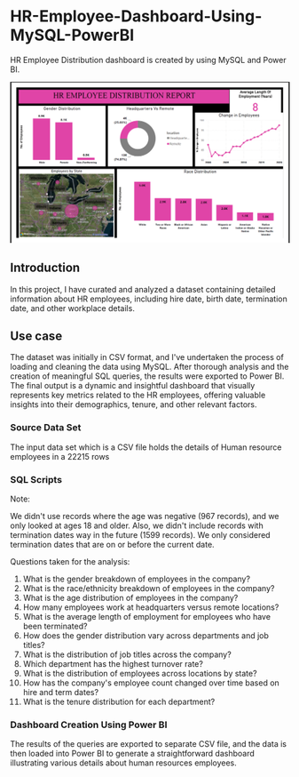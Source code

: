 # HR-Employee-Dashboard-Using-MySQL-PowerBI
HR Employee Distribution dashboard is created by using MySQL and Power BI.

![image](Dashboard.png)

## Introduction
 In this project, I have curated and analyzed a dataset containing detailed information about HR employees, including hire date, birth date, termination date, and other workplace details.

## Use case
The dataset was initially in CSV format, and I've undertaken the process of loading and cleaning the data using MySQL. After thorough analysis and the creation of meaningful SQL queries, the results were exported to Power BI. The final output is a dynamic and insightful dashboard that visually represents key metrics related to the HR employees, offering valuable insights into their demographics, tenure, and other relevant factors.

### Source Data Set
The input data set which is a CSV file holds the details of Human resource employees in a 22215 rows 

### SQL Scripts
Note:

We didn't use records where the age was negative (967 records), and we only looked at ages 18 and older. Also, we didn't include records with termination dates way in the future (1599 records). We only considered termination dates that are on or before the current date.

Questions taken for the analysis:

1. What is the gender breakdown of employees in the company?
2. What is the race/ethnicity breakdown of employees in the company?
3. What is the age distribution of employees in the company?
4. How many employees work at headquarters versus remote locations?
5. What is the average length of employment for employees who have been terminated?
6. How does the gender distribution vary across departments and job titles?
7. What is the distribution of job titles across the company?
8. Which department has the highest turnover rate?
9. What is the distribution of employees across locations by state?
10. How has the company's employee count changed over time based on hire and term dates?
11. What is the tenure distribution for each department?

### Dashboard Creation Using Power BI
The results of the queries are exported to separate CSV file, and the data is then loaded into Power BI to generate a straightforward dashboard illustrating various details about human resources employees.
